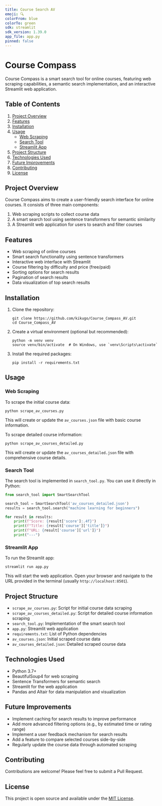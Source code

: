 ```yaml
---
title: Course Search AV
emoji: 🔍
colorFrom: blue
colorTo: green
sdk: streamlit
sdk_version: 1.39.0
app_file: app.py
pinned: false
---
```


# Course Compass

Course Compass is a smart search tool for online courses, featuring web scraping capabilities, a semantic search implementation, and an interactive Streamlit web application.

## Table of Contents

1. [Project Overview](#project-overview)
2. [Features](#features)
3. [Installation](#installation)
4. [Usage](#usage)
   - [Web Scraping](#web-scraping)
   - [Search Tool](#search-tool)
   - [Streamlit App](#streamlit-app)
5. [Project Structure](#project-structure)
6. [Technologies Used](#technologies-used)
7. [Future Improvements](#future-improvements)
8. [Contributing](#contributing)
9. [License](#license)

## Project Overview

Course Compass aims to create a user-friendly search interface for online courses. It consists of three main components:

1. Web scraping scripts to collect course data
2. A smart search tool using sentence transformers for semantic similarity
3. A Streamlit web application for users to search and filter courses

## Features

- Web scraping of online courses
- Smart search functionality using sentence transformers
- Interactive web interface with Streamlit
- Course filtering by difficulty and price (free/paid)
- Sorting options for search results
- Pagination of search results
- Data visualization of top search results

## Installation

1. Clone the repository:
   ```
   git clone https://github.com/kikugo/Course_Compass_AV.git
   cd Course_Compass_AV
   ```

2. Create a virtual environment (optional but recommended):
   ```
   python -m venv venv
   source venv/bin/activate  # On Windows, use `venv\Scripts\activate`
   ```

3. Install the required packages:
   ```
   pip install -r requirements.txt
   ```

## Usage

### Web Scraping

To scrape the initial course data:

```
python scrape_av_courses.py
```

This will create or update the `av_courses.json` file with basic course information.

To scrape detailed course information:

```
python scrape_av_courses_detailed.py
```

This will create or update the `av_courses_detailed.json` file with comprehensive course details.

### Search Tool

The search tool is implemented in `search_tool.py`. You can use it directly in Python:

```python
from search_tool import SmartSearchTool

search_tool = SmartSearchTool('av_courses_detailed.json')
results = search_tool.search("machine learning for beginners")

for result in results:
    print(f"Score: {result['score']:.4f}")
    print(f"Title: {result['course']['title']}")
    print(f"URL: {result['course']['url']}")
    print("---")
```

### Streamlit App

To run the Streamlit app:

```
streamlit run app.py
```

This will start the web application. Open your browser and navigate to the URL provided in the terminal (usually `http://localhost:8501`).

## Project Structure

- `scrape_av_courses.py`: Script for initial course data scraping
- `scrape_av_courses_detailed.py`: Script for detailed course information scraping
- `search_tool.py`: Implementation of the smart search tool
- `app.py`: Streamlit web application
- `requirements.txt`: List of Python dependencies
- `av_courses.json`: Initial scraped course data
- `av_courses_detailed.json`: Detailed scraped course data

## Technologies Used

- Python 3.7+
- BeautifulSoup4 for web scraping
- Sentence Transformers for semantic search
- Streamlit for the web application
- Pandas and Altair for data manipulation and visualization

## Future Improvements

- Implement caching for search results to improve performance
- Add more advanced filtering options (e.g., by estimated time or rating range)
- Implement a user feedback mechanism for search results
- Add a feature to compare selected courses side-by-side
- Regularly update the course data through automated scraping

## Contributing

Contributions are welcome! Please feel free to submit a Pull Request.

## License

This project is open source and available under the [MIT License](LICENSE).

